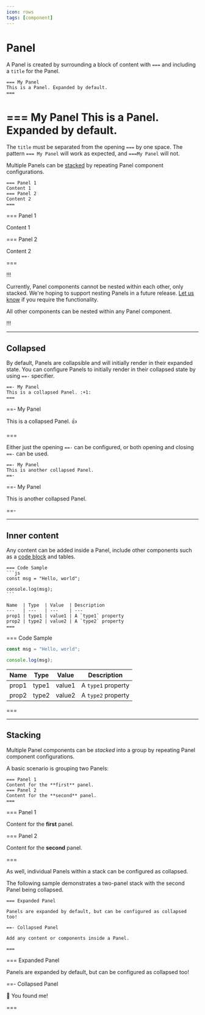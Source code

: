 ```yaml
---
icon: rows
tags: [component]
---
```

# Panel

A Panel is created by surrounding a block of content with `===` and including a `title` for the Panel.

```
=== My Panel
This is a Panel. Expanded by default.
===
```

=== My Panel
This is a Panel. Expanded by default.
===

The `title` must be separated from the opening `===` by one space. The pattern `=== My Panel` will work as expected, and `===My Panel` will not.

Multiple Panels can be [stacked](#stacking) by repeating Panel component configurations.

```
=== Panel 1
Content 1
=== Panel 2
Content 2
===
```

=== Panel 1

Content 1

=== Panel 2

Content 2

===

!!!

Currently, Panel components cannot be nested within each other, only stacked. We're hoping to support nesting Panels in a future release. [Let us know](https://github.com/retypeapp/retype/issues) if you require the functionality.

All other components can be nested within any Panel component.

!!!

---

## Collapsed

By default, Panels are collapsible and will initially render in their expanded state. You can configure Panels to initially render in their collapsed state by using `==-` specifier.

```
==- My Panel
This is a collapsed Panel. :+1:
===
```

==- My Panel

This is a collapsed Panel. :+1:

===

Either just the opening `==-` can be configured, or both opening and closing `==-` can be used.

```
==- My Panel
This is another collapsed Panel.
==-
```

==- My Panel

This is another collapsed Panel.

==-

---

## Inner content

Any content can be added inside a Panel, include other components such as a [code block](code-block.md) and tables.

~~~
=== Code Sample
```js
const msg = "Hello, world";

console.log(msg);
```

Name  | Type  | Value  | Description
---   | ---   | ---    | ---
prop1 | type1 | value1 | A `type1` property
prop2 | type2 | value2 | A `type2` property
===
~~~

=== Code Sample

```js
const msg = "Hello, world";

console.log(msg);
```

Name  | Type  | Value  | Description
---   | ---   | ---    | ---
prop1 | type1 | value1 | A `type1` property
prop2 | type2 | value2 | A `type2` property

===

---

## Stacking

Multiple Panel components can be _stacked_ into a group by repeating Panel component configurations.

A basic scenario is grouping two Panels:

```
=== Panel 1
Content for the **first** panel.
=== Panel 2
Content for the **second** panel.
===
```

=== Panel 1

Content for the **first** panel.

=== Panel 2

Content for the **second** panel.

===

As well, individual Panels within a stack can be configured as collapsed.

The following sample demonstrates a two-panel stack with the second Panel being collapsed.

```
=== Expanded Panel

Panels are expanded by default, but can be configured as collapsed too!

==- Collapsed Panel

Add any content or components inside a Panel.

===
```

=== Expanded Panel

Panels are expanded by default, but can be configured as collapsed too!

==- Collapsed Panel

:partying_face: You found me!

===